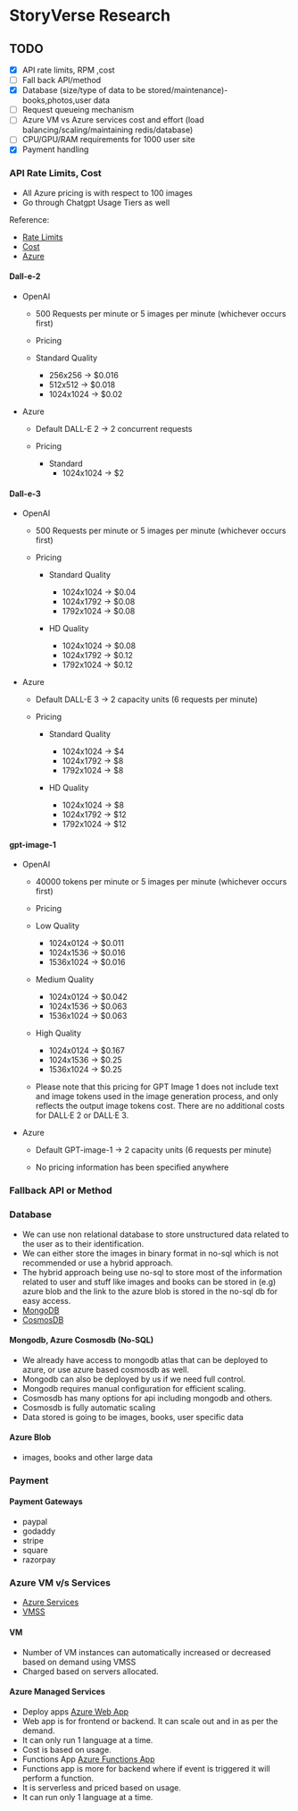 # StoryVerse Research

## TODO

* [x] API rate limits, RPM ,cost
* [ ] Fall back API/method
* [x] Database (size/type of data to be stored/maintenance)-books,photos,user data
* [ ] Request queueing mechanism
* [ ] Azure VM vs Azure services cost and effort (load balancing/scaling/maintaining redis/database)
* [ ] CPU/GPU/RAM requirements for 1000 user site
* [x] Payment handling

### API Rate Limits, Cost

* All Azure pricing is with respect to 100 images
* Go through Chatgpt Usage Tiers as well

Reference: 
* [Rate Limits](https://platform.openai.com/settings/organization/limits) 
* [Cost](https://platform.openai.com/docs/pricing)
* [Azure](https://learn.microsoft.com/en-us/azure/ai-services/openai/quotas-limits?tabs=REST#batch-limits)

#### Dall-e-2

* OpenAI

    * 500 Requests per minute or 5 images per minute (whichever occurs first)

    * Pricing

    * Standard Quality
        * 256x256   -> $0.016
        * 512x512   -> $0.018
        * 1024x1024 -> $0.02

* Azure

    * Default DALL-E 2 -> 2 concurrent requests
    
    * Pricing
        
        * Standard
            * 1024x1024 -> $2
    
#### Dall-e-3

* OpenAI 

    * 500 Requests per minute or 5 images per minute (whichever occurs first)

    * Pricing

        * Standard Quality
            * 1024x1024 -> $0.04
            * 1024x1792 -> $0.08
            * 1792x1024 -> $0.08

        * HD Quality
            * 1024x1024 -> $0.08
            * 1024x1792 -> $0.12
            * 1792x1024 -> $0.12

* Azure

    * Default DALL-E 3 -> 2 capacity units (6 requests per minute)

    * Pricing

        * Standard Quality
            * 1024x1024 -> $4
            * 1024x1792 -> $8
            * 1792x1024 -> $8

        * HD Quality
            * 1024x1024 -> $8
            * 1024x1792 -> $12
            * 1792x1024 -> $12

#### gpt-image-1

* OpenAI

    * 40000 tokens per minute or 5 images per minute (whichever occurs first)

    * Pricing

    * Low Quality
        * 1024x0124 -> $0.011
        * 1024x1536 -> $0.016
        * 1536x1024 -> $0.016

    * Medium Quality
        * 1024x0124 -> $0.042
        * 1024x1536 -> $0.063
        * 1536x1024 -> $0.063

    * High Quality
        * 1024x0124 -> $0.167
        * 1024x1536 -> $0.25
        * 1536x1024 -> $0.25

    * Please note that this pricing for GPT Image 1 does not include text and image tokens used in the image generation process, and only reflects the output image tokens cost. There are no additional costs for DALL·E 2 or DALL·E 3.

* Azure

    * Default GPT-image-1 -> 2 capacity units (6 requests per minute)
    
    * No pricing information has been specified anywhere

### Fallback API or Method

### Database

* We can use non relational database to store unstructured data related to the user as to their identification.
* We can either store the images in binary format in no-sql which is not recommended or use a hybrid approach.
* The hybrid approach being use no-sql to store most of the information related to user and stuff like images and books can be stored in (e.g) azure blob and the link to the azure blob is stored in the no-sql db for easy access.
* [MongoDB](https://www.mongodb.com/docs/atlas/cluster-autoscaling/)
* [CosmosDB](https://learn.microsoft.com/en-us/azure/cosmos-db/introduction)

#### Mongodb, Azure Cosmosdb (No-SQL)

* We already have access to mongodb atlas that can be deployed to azure, or use azure based cosmosdb as well.
* Mongodb can also be deployed by us if we need full control.
* Mongodb requires manual configuration for efficient scaling.
* Cosmosdb has many options for api including mongodb and others. 
* Cosmosdb is fully automatic scaling
* Data stored is going to be images, books, user specific data

#### Azure Blob

* images, books and other large data

### Payment 

#### Payment Gateways

* paypal
* godaddy
* stripe
* square
* razorpay

### Azure VM v/s Services

* [Azure Services](https://learn.microsoft.com/en-us/azure/architecture/guide/technology-choices/load-balancing-overview)
* [VMSS](https://learn.microsoft.com/en-us/azure/virtual-machine-scale-sets/overview)

#### VM 

* Number of VM instances can automatically increased or decreased based on demand using VMSS
* Charged based on servers allocated.

#### Azure Managed Services

* Deploy apps [Azure Web App](https://azure.microsoft.com/en-us/products/app-service/web)
* Web app is for frontend or backend. It can scale out and in as per the demand.
* It can only run 1 language at a time.
* Cost is based on usage.
* Functions App [Azure Functions App](https://learn.microsoft.com/en-us/azure/azure-functions/functions-overview)
* Functions app is more for backend where if event is triggered it will perform a function.
* It is serverless and priced based on usage.
* It can run only 1 language at a time.

